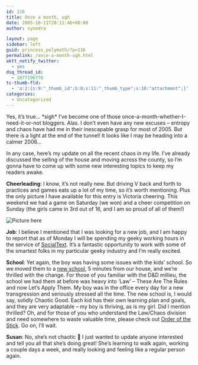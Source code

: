 ```yaml
---
id: 116
title: Once a month, ugh
date: 2005-10-11T20:11:46+00:00
author: synedra

layout: page
sidebar: left
guid: princess_polymath/?p=116
permalink: /once-a-month-ugh.html
aktt_notify_twitter:
  - yes
dsq_thread_id:
  - 1877196776
tc-thumb-fld:
  - 'a:2:{s:9:"_thumb_id";b:0;s:11:"_thumb_type";s:10:"attachment";}'
categories:
  - Uncategorized
---
```

Yes, it&#8217;s true&#8230; \*sigh\* I&#8217;ve become one of those once-a-month-whether-I-need-it-or-not bloggers. Alas. I don&#8217;t even have any new excuses &#8211; entropy and chaos have had me in their inescapable grasp for most of 2005. But there is a light at the end of the tunnel! It looks like I may be heading into a calmer 2006&#8230;
  
In any case, here&#8217;s my update on all the recent chaos in my life. I&#8217;ve already discussed the selling of the house and moving across the county, so I&#8217;m gonna have to come up with some new interesting topics to keep my readers awake.
  
**Cheerleading**: I know, it&#8217;s not really new. But driving V back and forth to practices and games eats up a lot of my time, so it&#8217;s worth mentioning. Plus the only picture I have available for this entry is Victoria cheering. This weekend we had a game on Saturday (we won) and a cheer competition on Sunday (the girls came in 3rd out of 16, and I am so proud of all of them!)
  
![Picture here](http://www.perlgoddess.com/blog/images/Victoria.jpg)
  
**Job**: I believe I mentioned that I was looking for a new job, and I am happy to report that as of Monday I will be spending my geeky working hours in the service of [SocialText](http://www.socialtext.com/). It&#8217;s a fantastic opportunity to work with some of the smartest folks in my particular geeky industry and I&#8217;m really excited.
  
**School**: Yet again, the boy was having some issues with the kids&#8217; school. So we moved them to a [new school](http://www.aptosacademy.com/), 5 minutes from our house, and we&#8217;re thrilled with the change. For those of you familiar with the D&D millieu, the school we had them at before was heavy into &#8216;Law&#8217; &#8211; These Are The Rules and now Let&#8217;s Apply Them. My boy was in the office every day for a new transgression and seriously stressed all the time. The new school is, I would say, solidly Chaotic Good. Each kid has their own learning plan and goals, and they are very adaptable &#8211; my boy is thriving, as is my girl. Did I mention thrilled? Oh, and for those of you who understand the Law/Chaos division and need somewhere to waste valuable time, please check out [Order of the Stick](http://www.giantitp.com/cgi-bin/GiantITP/ootscript?SK=1). Go on, I&#8217;ll wait.
  
**Susan**: No, she&#8217;s not chaotic 🙂 I just wanted to update anyone interested and tell you all that she&#8217;s doing great! She&#8217;s learning to walk again, working a couple days a week, and really looking and feeling like a regular person again.